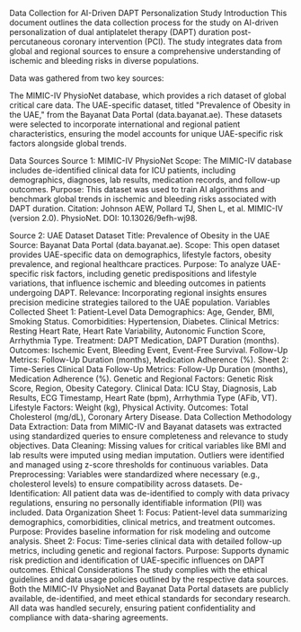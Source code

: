 Data Collection for AI-Driven DAPT Personalization Study
Introduction
This document outlines the data collection process for the study on AI-driven personalization of dual antiplatelet therapy (DAPT) duration post-percutaneous coronary intervention (PCI). The study integrates data from global and regional sources to ensure a comprehensive understanding of ischemic and bleeding risks in diverse populations.

Data was gathered from two key sources:

The MIMIC-IV PhysioNet database, which provides a rich dataset of global critical care data.
The UAE-specific dataset, titled "Prevalence of Obesity in the UAE," from the Bayanat Data Portal (data.bayanat.ae).
These datasets were selected to incorporate international and regional patient characteristics, ensuring the model accounts for unique UAE-specific risk factors alongside global trends.

Data Sources
Source 1: MIMIC-IV PhysioNet
Scope: The MIMIC-IV database includes de-identified clinical data for ICU patients, including demographics, diagnoses, lab results, medication records, and follow-up outcomes.
Purpose: This dataset was used to train AI algorithms and benchmark global trends in ischemic and bleeding risks associated with DAPT duration.
Citation:
Johnson AEW, Pollard TJ, Shen L, et al. MIMIC-IV (version 2.0). PhysioNet. DOI: 10.13026/9efh-wj98.

Source 2: UAE Dataset
Dataset Title: Prevalence of Obesity in the UAE
Source: Bayanat Data Portal (data.bayanat.ae).
Scope: This open dataset provides UAE-specific data on demographics, lifestyle factors, obesity prevalence, and regional healthcare practices.
Purpose: To analyze UAE-specific risk factors, including genetic predispositions and lifestyle variations, that influence ischemic and bleeding outcomes in patients undergoing DAPT.
Relevance: Incorporating regional insights ensures precision medicine strategies tailored to the UAE population.
Variables Collected
Sheet 1: Patient-Level Data
Demographics: Age, Gender, BMI, Smoking Status.
Comorbidities: Hypertension, Diabetes.
Clinical Metrics: Resting Heart Rate, Heart Rate Variability, Autonomic Function Score, Arrhythmia Type.
Treatment: DAPT Medication, DAPT Duration (months).
Outcomes: Ischemic Event, Bleeding Event, Event-Free Survival.
Follow-Up Metrics: Follow-Up Duration (months), Medication Adherence (%).
Sheet 2: Time-Series Clinical Data
Follow-Up Metrics: Follow-Up Duration (months), Medication Adherence (%).
Genetic and Regional Factors: Genetic Risk Score, Region, Obesity Category.
Clinical Data: ICU Stay, Diagnosis, Lab Results, ECG Timestamp, Heart Rate (bpm), Arrhythmia Type (AFib, VT).
Lifestyle Factors: Weight (kg), Physical Activity.
Outcomes: Total Cholesterol (mg/dL), Coronary Artery Disease.
Data Collection Methodology
Data Extraction: Data from MIMIC-IV and Bayanat datasets was extracted using standardized queries to ensure completeness and relevance to study objectives.
Data Cleaning:
Missing values for critical variables like BMI and lab results were imputed using median imputation.
Outliers were identified and managed using z-score thresholds for continuous variables.
Data Preprocessing: Variables were standardized where necessary (e.g., cholesterol levels) to ensure compatibility across datasets.
De-Identification: All patient data was de-identified to comply with data privacy regulations, ensuring no personally identifiable information (PII) was included.
Data Organization
Sheet 1:
Focus: Patient-level data summarizing demographics, comorbidities, clinical metrics, and treatment outcomes.
Purpose: Provides baseline information for risk modeling and outcome analysis.
Sheet 2:
Focus: Time-series clinical data with detailed follow-up metrics, including genetic and regional factors.
Purpose: Supports dynamic risk prediction and identification of UAE-specific influences on DAPT outcomes.
Ethical Considerations
The study complies with the ethical guidelines and data usage policies outlined by the respective data sources.
Both the MIMIC-IV PhysioNet and Bayanat Data Portal datasets are publicly available, de-identified, and meet ethical standards for secondary research.
All data was handled securely, ensuring patient confidentiality and compliance with data-sharing agreements.